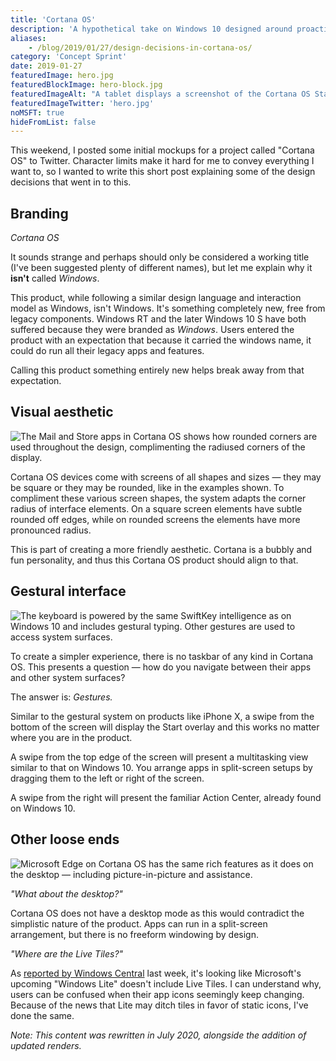 ```yaml
---
title: 'Cortana OS'
description: 'A hypothetical take on Windows 10 designed around proactivity and assistance.'
aliases: 
    - /blog/2019/01/27/design-decisions-in-cortana-os/
category: 'Concept Sprint'
date: 2019-01-27
featuredImage: hero.jpg
featuredBlockImage: hero-block.jpg
featuredImageAlt: "A tablet displays a screenshot of the Cortana OS Start menu."
featuredImageTwitter: 'hero.jpg'
noMSFT: true
hideFromList: false
---
```


This weekend, I posted some initial mockups for a project called "Cortana OS" to Twitter. Character limits make it hard for me to convey everything I want to, so I wanted to write this short post explaining some of the design decisions that went in to this.

## Branding

_Cortana OS_

It sounds strange and perhaps should only be considered a working title (I've been suggested plenty of different names), but let me explain why it **isn't** called _Windows_.

This product, while following a similar design language and interaction model as Windows, isn't Windows. It's something completely new, free from legacy components. Windows RT and the later Windows 10 S have both suffered because they were branded as _Windows_. Users entered the product with an expectation that because it carried the windows name, it could do run all their legacy apps and features.

Calling this product something entirely new helps break away from that expectation.

## Visual aesthetic

![The Mail and Store apps in Cortana OS shows how rounded corners are used throughout the design, complimenting the radiused corners of the display.](./rounded.jpg)

Cortana OS devices come with screens of all shapes and sizes — they may be square or they may be rounded, like in the examples shown. To compliment these various screen shapes, the system adapts the corner radius of interface elements. On a square screen elements have subtle rounded off edges, while on rounded screens the elements have more pronounced radius.

This is part of creating a more friendly aesthetic. Cortana is a bubbly and fun personality, and thus this Cortana OS product should align to that.

## Gestural interface

![The keyboard is powered by the same SwiftKey intelligence as on Windows 10 and includes gestural typing. Other gestures are used to access system surfaces.](./kbandstart.jpg)

To create a simpler experience, there is no taskbar of any kind in Cortana OS. This presents a question — how do you navigate between their apps and other system surfaces?

The answer is: _Gestures._

Similar to the gestural system on products like iPhone X, a swipe from the bottom of the screen will display the Start overlay and this works no matter where you are in the product.

A swipe from the top edge of the screen will present a multitasking view similar to that on Windows 10. You arrange apps in split-screen setups by dragging them to the left or right of the screen.

A swipe from the right will present the familiar Action Center, already found on Windows 10.

## Other loose ends

![Microsoft Edge on Cortana OS has the same rich features as it does on the desktop — including picture-in-picture and assistance.](./other.jpg)

_"What about the desktop?"_

Cortana OS does not have a desktop mode as this would contradict the simplistic nature of the product. Apps can run in a split-screen arrangement, but there is no freeform windowing by design.

_"Where are the Live Tiles?"_

As [reported by Windows Central](https://www.windowscentral.com/are-windows-10s-live-tiles-dead) last week, it's looking like Microsoft's upcoming "Windows Lite" doesn't include Live Tiles. I can understand why, users can be confused when their app icons seemingly keep changing. Because of the news that Lite may ditch tiles in favor of static icons, I've done the same.

_Note: This content was rewritten in July 2020, alongside the addition of updated renders._